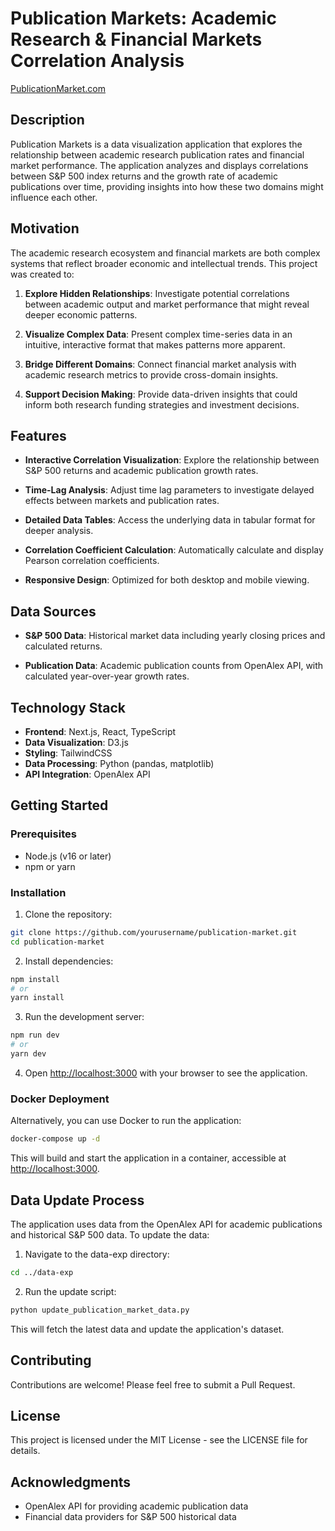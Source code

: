 # Publication Markets: Academic Research & Financial Markets Correlation Analysis

[PublicationMarket.com](https://publicationmarket.com)

## Description

Publication Markets is a data visualization application that explores the relationship between academic research publication rates and financial market performance. The application analyzes and displays correlations between S&P 500 index returns and the growth rate of academic publications over time, providing insights into how these two domains might influence each other.

## Motivation

The academic research ecosystem and financial markets are both complex systems that reflect broader economic and intellectual trends. This project was created to:

1. **Explore Hidden Relationships**: Investigate potential correlations between academic output and market performance that might reveal deeper economic patterns.

2. **Visualize Complex Data**: Present complex time-series data in an intuitive, interactive format that makes patterns more apparent.

3. **Bridge Different Domains**: Connect financial market analysis with academic research metrics to provide cross-domain insights.

4. **Support Decision Making**: Provide data-driven insights that could inform both research funding strategies and investment decisions.

## Features

- **Interactive Correlation Visualization**: Explore the relationship between S&P 500 returns and academic publication growth rates.

- **Time-Lag Analysis**: Adjust time lag parameters to investigate delayed effects between markets and publication rates.

- **Detailed Data Tables**: Access the underlying data in tabular format for deeper analysis.

- **Correlation Coefficient Calculation**: Automatically calculate and display Pearson correlation coefficients.

- **Responsive Design**: Optimized for both desktop and mobile viewing.

## Data Sources

- **S&P 500 Data**: Historical market data including yearly closing prices and calculated returns.

- **Publication Data**: Academic publication counts from OpenAlex API, with calculated year-over-year growth rates.

## Technology Stack

- **Frontend**: Next.js, React, TypeScript
- **Data Visualization**: D3.js
- **Styling**: TailwindCSS
- **Data Processing**: Python (pandas, matplotlib)
- **API Integration**: OpenAlex API

## Getting Started

### Prerequisites

- Node.js (v16 or later)
- npm or yarn

### Installation

1. Clone the repository:

```bash
git clone https://github.com/yourusername/publication-market.git
cd publication-market
```

2. Install dependencies:

```bash
npm install
# or
yarn install
```

3. Run the development server:

```bash
npm run dev
# or
yarn dev
```

4. Open [http://localhost:3000](http://localhost:3000) with your browser to see the application.

### Docker Deployment

Alternatively, you can use Docker to run the application:

```bash
docker-compose up -d
```

This will build and start the application in a container, accessible at [http://localhost:3000](http://localhost:3000).

## Data Update Process

The application uses data from the OpenAlex API for academic publications and historical S&P 500 data. To update the data:

1. Navigate to the data-exp directory:

```bash
cd ../data-exp
```

2. Run the update script:

```bash
python update_publication_market_data.py
```

This will fetch the latest data and update the application's dataset.

## Contributing

Contributions are welcome! Please feel free to submit a Pull Request.

## License

This project is licensed under the MIT License - see the LICENSE file for details.

## Acknowledgments

- OpenAlex API for providing academic publication data
- Financial data providers for S&P 500 historical data
